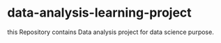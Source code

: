 # data-analysis-learning-project
this Repository contains Data analysis project for data science purpose.
